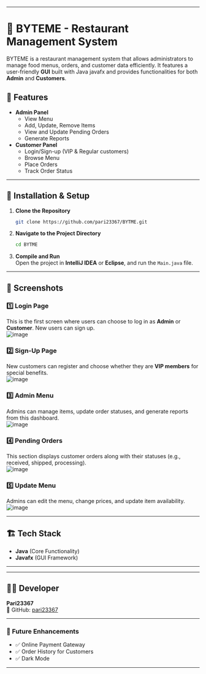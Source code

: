   

---

# 🍔 BYTEME - Restaurant Management System

BYTEME is a restaurant management system that allows administrators to manage food menus, orders, and customer data efficiently. It features a user-friendly **GUI** built with Java javafx and provides functionalities for both **Admin** and **Customers**.

## 📌 Features
- **Admin Panel**  
  - View Menu  
  - Add, Update, Remove Items  
  - View and Update Pending Orders  
  - Generate Reports  
- **Customer Panel**  
  - Login/Sign-up (VIP & Regular customers)  
  - Browse Menu  
  - Place Orders  
  - Track Order Status  

---

## 🔧 Installation & Setup
1. **Clone the Repository**  
   ```sh
   git clone https://github.com/pari23367/BYTME.git
   ```
2. **Navigate to the Project Directory**  
   ```sh
   cd BYTME
   ```
3. **Compile and Run**  
   Open the project in **IntelliJ IDEA** or **Eclipse**, and run the `Main.java` file.

---

## 📸 Screenshots  

### **1️⃣ Login Page**
This is the first screen where users can choose to log in as **Admin** or **Customer**. New users can sign up.  
![image](https://github.com/user-attachments/assets/25195dcf-0a2f-4a8b-9246-f6a3fb78e188)


### **2️⃣ Sign-Up Page**
New customers can register and choose whether they are **VIP members** for special benefits.  
![image](https://github.com/user-attachments/assets/1dd9782e-5fa5-4f35-b214-305929a41468)


### **3️⃣ Admin Menu**
Admins can manage items, update order statuses, and generate reports from this dashboard.  
![image](https://github.com/user-attachments/assets/72b49350-915d-4ebe-937f-ae591fcc654b)


### **4️⃣ Pending Orders**
This section displays customer orders along with their statuses (e.g., received, shipped, processing).  
![image](https://github.com/user-attachments/assets/c7596d8e-bcfe-4b54-8ce3-0fe6cfe5a1f6)

 

### **5️⃣ Update Menu**
Admins can edit the menu, change prices, and update item availability.  
 ![image](https://github.com/user-attachments/assets/b866d498-a236-492b-baf8-d1f9c5b44a16)


---

## 🏗️ Tech Stack
- **Java** (Core Functionality)  
- **Javafx** (GUI Framework)  
 

---

 
---

## 👨‍💻 Developer  
**Pari23367**  
🔗 GitHub: [pari23367](https://github.com/pari23367)  

---

### 🎯 Future Enhancements  
- ✅ Online Payment Gateway  
- ✅ Order History for Customers  
- ✅ Dark Mode  

---

